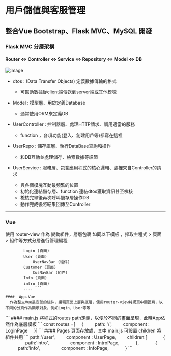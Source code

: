 # 用戶儲值與客服管理

整合Vue Bootstrap、Flask MVC、MySQL 開發
---
### Flask MVC 分層架構
#### Router <=> Controller <=> Service <=> Repository <=> Model <=> DB

![image](https://github.com/ga344833/stored-value-website/assets/32910355/be2e8dbe-5e86-4719-97c2-4e11ba6fbe18)

* dtos : (Data Transfer Objects) 定義數據傳輸的格式
	* 可幫助數據從client端傳送到server端或其他模塊
	  
* Model : 模型層、用於定義Database
	* 通常使用ORM來定義DB
	  
* UserController : 控制器層、處理HTTP請求、調用適當的服務
	* function ，各項功能(登入、創建用戶等)都寫在這裡
	  
* UserRepo : 儲存庫層、執行DataBase查詢和操作
	* 和DB互動並處理儲存、檢索數據等細節
	  
* UserService : 服務層、包含應用程式的核心邏輯、處裡來自Controller的請求
	* 與各個模塊互動最頻繁的位置
	* 初始化連結儲存層、function 連結dtos獲取資訊甚至檢核
	* 檢核完畢後再次呼叫儲存層操作DB
	* 動作完成後將結果回傳至Controller
--- 
### Vue 
使用 router-view 作為 變動組件，層層包裹
如同以下模板 ，採取主程式 > 頁面 > 組件等方式分層進行管理編程

```	App (主程式) :
		Login (頁面)
		User (頁面)
			UserNavBar (組件)
		Customer (頁面)
			CusNavBar (組件)
		Info (頁面)
		intro (頁面)
		.... ```

####  App.Vue
  作為整支Vue最底部的組件，編輯頁面上層與底層，使用router-view將網頁中間區塊，以不同的分頁作為顯示對象，例如Login、User等等
```
<template>
  <div id="app">
    <div class="text-center my-3">
      <div class="header-container">
        <h2>johney simulation pay system</h2>
      </div>
      <div class="container">
            <router-view></router-view> <!-- 中間的組件 隨著router 變動 -->
      </div>
    </div>
    <div class="fixed-bottom">
      <footer class="bg-light text-center text-lg-center">
        <div class="footer-container">
          © 2023 Copyright: francischi.com
        </div>
      </footer>
    </div>
  </div>
</template>
```
#### main.js
將程式的routes path定義，以便於不同的畫面呈現，此時App依然作為底層模板
```
const routes =[
    {
        path: '/',
        component : LoginPage
    }]
```
#### Pages
頁面存放處，其中 main.js 可設置 children 將組件共用
```
path:'/user',
        component : UserPage,
        children:[
            {
                path:'intro',
                component : IntroPage,
            },
            {
                path:'info',
                component : InfoPage,
            }
```

